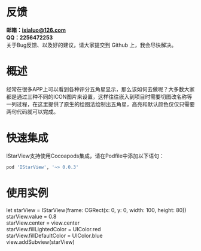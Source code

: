 # 反馈
**邮箱：ixialuo@126.com**<br>
**QQ：2256472253**<br>
关于Bug反馈、以及好的建议，请大家提交到 Github 上，我会尽快解决。


# 概述
经常在很多APP上可以看到各种评分五角星显示，那么该如何去做呢？大多数大家都是通过三种不同的ICON图片来设置，这样往往嵌入到项目时需要切图改名称等一列过程，在这里提供了原生的绘图法绘制出五角星，高亮和默认颜色仅仅只需要两句代码就可以完成。

# 快速集成
IStarView支持使用Cocoapods集成，请在Podfile中添加以下语句：
```ruby
pod 'IStarView', '~> 0.0.3'
```
# 使用实例
let starView = IStarView(frame: CGRect(x: 0, y: 0, width: 100, height: 80))<br>
starView.value = 0.8<br>
starView.center = view.center<br>
starView.fillLightedColor = UIColor.red<br>
starView.fillDefaultColor = UIColor.blue<br>
view.addSubview(starView)
